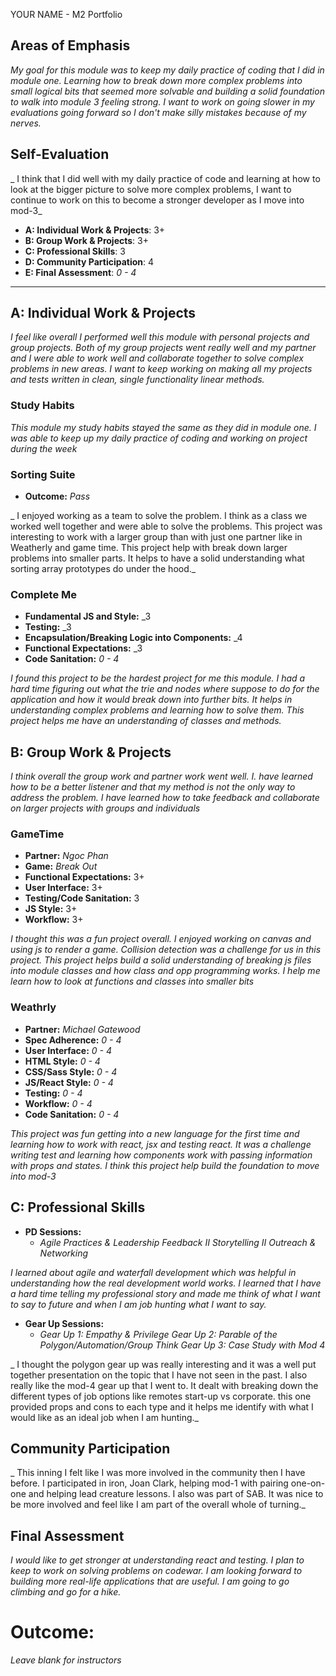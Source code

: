  YOUR NAME - M2 Portfolio

## Areas of Emphasis

_My goal for this module was to keep my daily practice of coding that I did in module one. Learning how to break down more complex problems into small logical bits that seemed more solvable and building a solid foundation to walk into module 3 feeling strong. I want to work on going slower in my evaluations going forward so I don't make silly mistakes because of my nerves._

## Self-Evaluation
_ I think that I did well with my daily practice of code and learning at how to look at the bigger picture to solve more complex problems, I want to continue to work on this to become a stronger developer as I move into mod-3_

* **A: Individual Work & Projects**: 3+
* **B: Group Work & Projects**:  3+
* **C: Professional Skills**: 3
* **D: Community Participation**:  4
* **E: Final Assessment**: _0 - 4_

-----------------------

## A: Individual Work & Projects

_I feel like overall I performed well this module with personal projects and group projects. Both of my group projects went really well and my partner and I were able to work well and collaborate together to solve complex problems in new areas. I want to keep working on making all my projects and tests written in clean, single functionality linear methods._

### Study Habits

_This module my study habits stayed the same as they did in module one. I was able to keep up my daily practice of coding and working on project during the week_

### Sorting Suite
* **Outcome:** _Pass_

_ I enjoyed working as a team to solve the problem. I think as a class we worked well together and were able to solve the problems. This project was interesting to work with a larger group than with just one partner like in Weatherly and game time. This project help with break down larger problems into smaller parts. It helps to have a solid understanding what sorting array prototypes do under the hood._

### Complete Me
* **Fundamental JS and Style:** _3
* **Testing:** _3
* **Encapsulation/Breaking Logic into Components:** _4
* **Functional Expectations:** _3
* **Code Sanitation:** _0 - 4_

_I found this project to be the hardest project for me this module. I had a hard time figuring out what the trie and nodes where suppose to do for the application and how it would break down into further bits. It helps in understanding complex problems and learning how to solve them. This project helps me have an understanding of classes and methods._

## B: Group Work & Projects

_I think overall the group work and partner work went well. I. have learned how to be a better listener and that my method is not the only way to address the problem. I have learned how to take feedback and collaborate on larger projects with groups and individuals_

### GameTime
* **Partner:** _Ngoc Phan_
* **Game:** _Break Out_
* **Functional Expectations:** 3+
* **User Interface:** 3+
* **Testing/Code Sanitation:** 3
* **JS Style:** 3+
* **Workflow:** 3+

_I thought this was a fun project overall. I enjoyed working on canvas and using js to render a game. Collision detection was a challenge for us in this project. This project helps build a solid understanding of breaking js files into module classes and how class and opp programming  works. I help me learn how to look at functions and classes into smaller bits_

### Weathrly
* **Partner:** _Michael Gatewood_
* **Spec Adherence:** _0 - 4_
* **User Interface:** _0 - 4_
* **HTML Style:** _0 - 4_
* **CSS/Sass Style:** _0 - 4_
* **JS/React Style:** _0 - 4_
* **Testing:** _0 - 4_
* **Workflow:** _0 - 4_
* **Code Sanitation:** _0 - 4_

_This project was fun getting into a new language for the first time and learning how to work with react, jsx and testing react. It was a challenge writing test and learning how components work with passing information with props and states.
I think this project help build the foundation to move into mod-3_

## C: Professional Skills

* **PD Sessions:**
  * _Agile Practices & Leadership
      Feedback II
      Storytelling II
      Outreach & Networking_

_I learned about agile and waterfall development which was helpful in understanding how the real development world works. I learned that I have a hard time telling my professional story and made me think of what I want to say to future and when I am job hunting what I want to say._

* **Gear Up Sessions:**
  * _Gear Up 1: Empathy & Privilege
    Gear Up 2: Parable of the Polygon/Automation/Group Think
    Gear Up 3: Case Study with Mod 4_

_ I thought the polygon gear up was really interesting and it was a well put together presentation on the topic that I have not seen in the past. I also really like the mod-4 gear up that I went to. It dealt with breaking down the different types of job options like remotes start-up vs corporate. this one provided props and cons to each type and it helps me identify with what I would like as an ideal job when I am hunting._

## Community Participation

_ This inning I felt like I was more involved in the community then I have before. I participated in iron, Joan Clark, helping mod-1 with pairing one-on-one and helping lead creature lessons. I also was part of SAB. It was nice to be more involved and feel like I am part of the overall whole of turning._

## Final Assessment

_I would like to get stronger at understanding react and testing. I plan to keep to work on solving problems on codewar. I am looking forward to building more real-life applications that are useful. I am going to go climbing and go for a hike._

# Outcome:
_Leave blank for instructors_